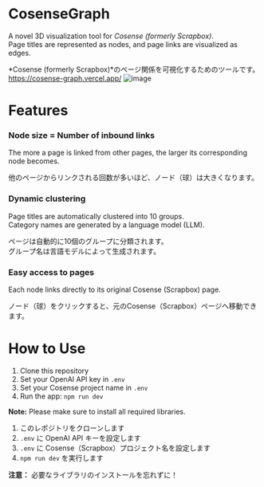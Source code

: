 # CosenseGraph  
A novel 3D visualization tool for *Cosense (formerly Scrapbox)*.  
Page titles are represented as nodes, and page links are visualized as edges.

*Cosense (formerly Scrapbox)*のページ関係を可視化するためのツールです。  
https://cosense-graph.vercel.app/
![image](https://github.com/user-attachments/assets/842bb70b-ab96-4772-81ce-d28ac1b7398a)

# Features

### Node size = Number of inbound links
The more a page is linked from other pages, the larger its corresponding node becomes.  

他のページからリンクされる回数が多いほど、ノード（球）は大きくなります。


### Dynamic clustering
Page titles are automatically clustered into 10 groups.  
Category names are generated by a language model (LLM).  

ページは自動的に10個のグループに分類されます。  
グループ名は言語モデルによって生成されます。

### Easy access to pages
Each node links directly to its original Cosense (Scrapbox) page.  

ノード（球）をクリックすると、元のCosense（Scrapbox）ページへ移動できます。

# How to Use

1. Clone this repository  
2. Set your OpenAI API key in `.env`  
3. Set your Cosense project name in `.env`  
4. Run the app: `npm run dev`  

**Note:** Please make sure to install all required libraries.  

1. このレポジトリをクローンします  
2. `.env` に OpenAI API キーを設定します  
3. `.env` に Cosense（Scrapbox）プロジェクト名を設定します  
4. `npm run dev` を実行します  

**注意：** 必要なライブラリのインストールを忘れずに！
